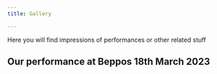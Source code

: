 ```yaml
---
title: Gallery

---
```

Here you will find impressions of performances or other related stuff

## Our performance at Beppos 18th March 2023

